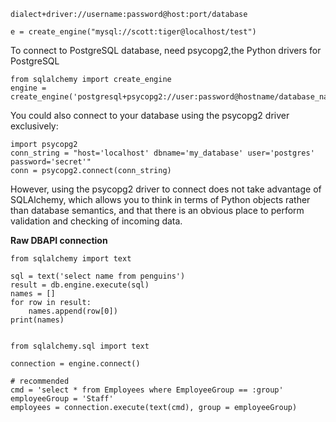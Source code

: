     dialect+driver://username:password@host:port/database

    e = create_engine("mysql://scott:tiger@localhost/test")

To connect to PostgreSQL database, need psycopg2,the Python drivers for PostgreSQL

    from sqlalchemy import create_engine
    engine = create_engine('postgresql+psycopg2://user:password@hostname/database_name')

You could also connect to your database using the psycopg2 driver exclusively:

    import psycopg2
    conn_string = "host='localhost' dbname='my_database' user='postgres' password='secret'"
    conn = psycopg2.connect(conn_string)

However, using the psycopg2 driver to connect does not take advantage of SQLAlchemy, which allows you to think in terms of Python objects rather than database semantics, and that there is an obvious place to perform validation and checking of incoming data.

**Raw DBAPI connection**

    from sqlalchemy import text

    sql = text('select name from penguins')
    result = db.engine.execute(sql)
    names = []
    for row in result:
        names.append(row[0])
    print(names)


    from sqlalchemy.sql import text

    connection = engine.connect()

    # recommended
    cmd = 'select * from Employees where EmployeeGroup == :group'
    employeeGroup = 'Staff'
    employees = connection.execute(text(cmd), group = employeeGroup)


